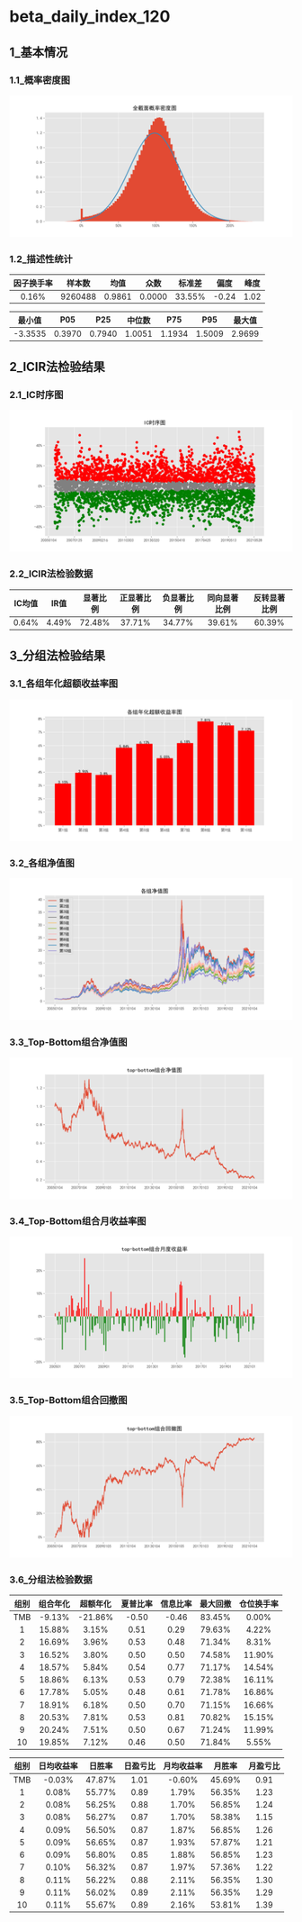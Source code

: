 ﻿# beta_daily_index_120

## 1_基本情况

### 1.1_概率密度图

![avatar](images/describe_PDF.png)

### 1.2_描述性统计

|因子换手率|样本数|均值|众数|标准差|偏度|峰度|
|:-:|:-:|:-:|:-:|:-:|:-:|:-:|
|0.16%|9260488|0.9861|0.0000|33.55%|-0.24|1.02|

|最小值|P05|P25|中位数|P75|P95|最大值|
|:-:|:-:|:-:|:-:|:-:|:-:|:-:|
|-3.3535|0.3970|0.7940|1.0051|1.1934|1.5009|2.9699|

## 2_ICIR法检验结果

### 2.1_IC时序图

![avatar](images/IC_ICTimeSeries.png)

### 2.2_ICIR法检验数据

|IC均值|IR值|显著比例|正显著比例|负显著比例|同向显著比例|反转显著比例|
|:-:|:-:|:-:|:-:|:-:|:-:|:-:|
|0.64%|4.49%|72.48%|37.71%|34.77%|39.61%|60.39%|

## 3_分组法检验结果

### 3.1_各组年化超额收益率图

![avatar](images/groups_figureExcessRet.png)

### 3.2_各组净值图

![avatar](images/groups_figureNevDaily.png)

### 3.3_Top-Bottom组合净值图

![avatar](images/groups_figureTMBNevDaily.png)

### 3.4_Top-Bottom组合月收益率图

![avatar](images/groups_figureTMBRetMonthly.png)

### 3.5_Top-Bottom组合回撤图

![avatar](images/groups_figureTMBDrawDown.png)

### 3.6_分组法检验数据

|组别|组合年化|超额年化|夏普比率|信息比率|最大回撤|仓位换手率|
|:-:|:-:|:-:|:-:|:-:|:-:|:-:|
|TMB|-9.13%|-21.86%|-0.50|-0.46|83.45%|0.00%|
|1|15.88%|3.15%|0.51|0.29|79.63%|4.22%|
|2|16.69%|3.96%|0.53|0.48|71.34%|8.31%|
|3|16.52%|3.80%|0.50|0.50|74.58%|11.90%|
|4|18.57%|5.84%|0.54|0.77|71.17%|14.54%|
|5|18.86%|6.13%|0.53|0.79|72.38%|16.11%|
|6|17.78%|5.05%|0.48|0.61|71.78%|16.86%|
|7|18.91%|6.18%|0.50|0.70|71.15%|16.66%|
|8|20.53%|7.81%|0.53|0.81|70.82%|15.15%|
|9|20.24%|7.51%|0.50|0.67|71.24%|11.99%|
|10|19.85%|7.12%|0.46|0.50|71.84%|5.55%|

|组别|日均收益率|日胜率|日盈亏比|月均收益率|月胜率|月盈亏比|
|:-:|:-:|:-:|:-:|:-:|:-:|:-:|
|TMB|-0.03%|47.87%|1.01|-0.60%|45.69%|0.91|
|1|0.08%|55.77%|0.89|1.79%|56.35%|1.23|
|2|0.08%|56.25%|0.88|1.70%|56.85%|1.24|
|3|0.08%|56.27%|0.87|1.70%|58.38%|1.15|
|4|0.09%|56.50%|0.87|1.87%|56.85%|1.26|
|5|0.09%|56.65%|0.87|1.93%|57.87%|1.21|
|6|0.09%|56.80%|0.85|1.88%|56.85%|1.23|
|7|0.10%|56.32%|0.87|1.97%|57.36%|1.22|
|8|0.11%|56.22%|0.88|2.11%|56.35%|1.30|
|9|0.11%|56.02%|0.89|2.11%|56.35%|1.29|
|10|0.11%|55.67%|0.89|2.16%|53.81%|1.39|
